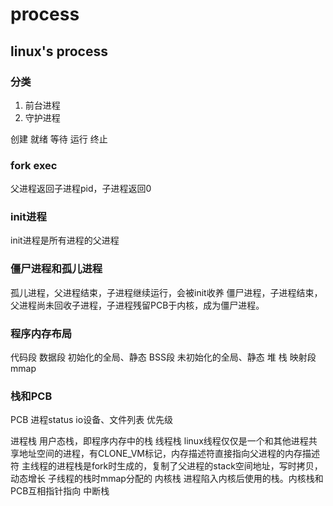 # process

## linux's process

### 分类

1. 前台进程
2. 守护进程

创建 就绪 等待 运行 终止

### fork exec

父进程返回子进程pid，子进程返回0

### init进程

init进程是所有进程的父进程

### 僵尸进程和孤儿进程

孤儿进程，父进程结束，子进程继续运行，会被init收养
僵尸进程，子进程结束，父进程尚未回收子进程，子进程残留PCB于内核，成为僵尸进程。

### 程序内存布局

代码段
数据段 初始化的全局、静态
BSS段 未初始化的全局、静态
堆
栈
映射段 mmap

### 栈和PCB

PCB
    进程status
    io设备、文件列表
    优先级

进程栈
    用户态栈，即程序内存中的栈
线程栈
    linux线程仅仅是一个和其他进程共享地址空间的进程，有CLONE_VM标记，内存描述符直接指向父进程的内存描述符
    主线程的进程栈是fork时生成的，复制了父进程的stack空间地址，写时拷贝，动态增长
    子线程的栈时mmap分配的
内核栈
    进程陷入内核后使用的栈。内核栈和PCB互相指针指向
中断栈



